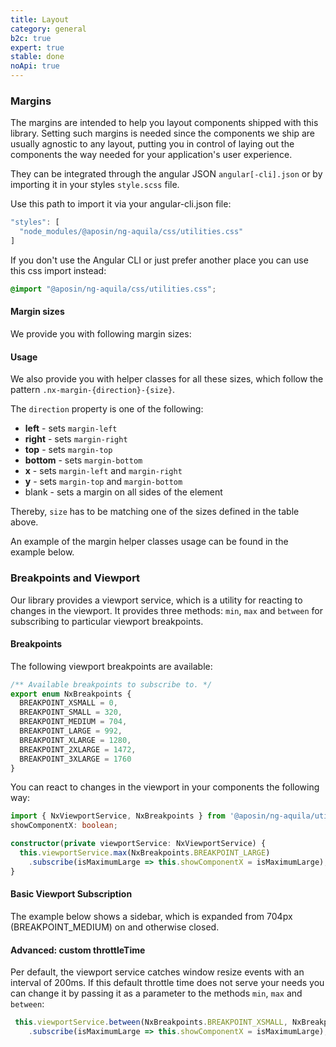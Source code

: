 ```yaml
---
title: Layout
category: general
b2c: true
expert: true
stable: done
noApi: true
---
```


### Margins
The margins are intended to help you layout components shipped with this library. Setting such margins is needed since the components we ship are usually agnostic to any layout, putting you in control of laying out the components the way needed for your application's user experience.

They can be integrated through the angular JSON `angular[-cli].json` or by importing it in your styles `style.scss` file.

Use this path to import it via your angular-cli.json file:

```ts
"styles": [
  "node_modules/@aposin/ng-aquila/css/utilities.css"
]
```

If you don't use the Angular CLI or just prefer another place you can use this css import instead:

```css
@import "@aposin/ng-aquila/css/utilities.css";
```

#### Margin sizes
We provide you with following margin sizes:
<!-- example(margin-sizes) -->

#### Usage

We also provide you with helper classes for all these sizes, which follow the pattern `.nx-margin-{direction}-{size}`.

The `direction` property is one of the following:
+ **left** - sets `margin-left`
+ **right** - sets `margin-right`
+ **top** - sets `margin-top`
+ **bottom** - sets `margin-bottom`
+ **x** - sets `margin-left` and `margin-right`
+ **y** - sets `margin-top` and `margin-bottom`
+ blank - sets a margin on all sides of the element

Thereby, `size` has to be matching one of the sizes defined in the table above.

An example of the margin helper classes usage can be found in the example below.

<!-- example(margin-usage) -->

### Breakpoints and Viewport
Our library provides a viewport service, which is a utility for reacting to changes in the viewport. It provides three methods: `min`, `max` and `between` for subscribing to particular viewport breakpoints.

#### Breakpoints
The following viewport breakpoints are available:

```ts
/** Available breakpoints to subscribe to. */
export enum NxBreakpoints {
  BREAKPOINT_XSMALL = 0,
  BREAKPOINT_SMALL = 320,
  BREAKPOINT_MEDIUM = 704,
  BREAKPOINT_LARGE = 992,
  BREAKPOINT_XLARGE = 1280,
  BREAKPOINT_2XLARGE = 1472,
  BREAKPOINT_3XLARGE = 1760
}
```

You can react to changes in the viewport in your components the following way:

```ts
import { NxViewportService, NxBreakpoints } from '@aposin/ng-aquila/utils';
showComponentX: boolean;

constructor(private viewportService: NxViewportService) {
  this.viewportService.max(NxBreakpoints.BREAKPOINT_LARGE)
    .subscribe(isMaximumLarge => this.showComponentX = isMaximumLarge);
}
```
#### Basic Viewport Subscription
The example below shows a sidebar, which is expanded from 704px (BREAKPOINT_MEDIUM) on and otherwise closed.
<!-- example(viewport-change) -->

#### Advanced: custom throttleTime
Per default, the viewport service catches window resize events with an interval of 200ms.
If this default throttle time does not serve your needs you can change it by passing it as a parameter to the methods `min`, `max` and `between`:

```ts
 this.viewportService.between(NxBreakpoints.BREAKPOINT_XSMALL, NxBreakpoints.BREAKPOINT_MEDIUM, 500)
    .subscribe(isMaximumLarge => this.showComponentX = isMaximumLarge);
```



